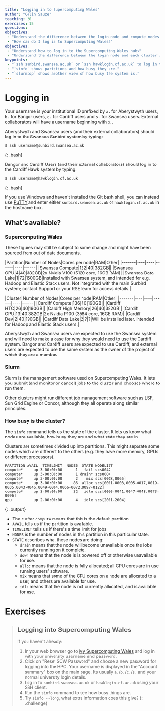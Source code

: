 ```yaml
---
title: "Logging in to Supercomputing Wales"
author: "Colin Sauze"
teaching: 20
exercises: 15
questions:
objectives: 
 - "Understand the difference between the login node and compute nodes."
 - "How can do I log in to Supercomputing Wales?"
objectives:
 - "Understand how to log in to the Supercomputing Wales hubs"
 - "Understand the difference between the login node and each cluster's head node."
keypoints:
 - "`ssh sunbird.swansea.ac.uk` or `ssh hawklogin.cf.ac.uk` to log in to the system"
 - "`sinfo` shows partitions and how busy they are."
 - "`slurmtop` shows another view of how busy the system is."
---
```



# Logging in

Your username is your institutional ID prefixed by `a.` for
Aberystwyth users, `b.` for Bangor users, `c.` for Cardiff users and `s.` for Swansea users. External collaborators will have a username beginning with `x.`.

Aberystwyth and Swansea users (and their external collaborators) should log in to the Swansea Sunbird system by typing:

~~~
$ ssh username@sunbird.swansea.ac.uk
~~~
{: .bash}

Bangor and Cardiff Users (and their external collaborators) should log in to the Cardiff Hawk system by typing:

~~~
$ ssh username@hawklogin.cf.ac.uk
~~~
{: .bash}


If you use Windows and haven't installed the Git bash shell, you can instead use [PuTTY](https://www.chiark.greenend.org.uk/~sgtatham/putty/latest.html)
and enter either `sunbird.swansea.ac.uk` or `hawklogin.cf.ac.uk` in the hostname box.


## What's available?

### Supercomputing Wales

These figures may still be subject to some change and might have been sourced from out of date documents.

|Partition|Number of Nodes|Cores per node|RAM|Other|
|-------|----|----|------|----|------|
|Swansea Compute|122|40|382GB||
|Swansea GPU|4|40|382GB|2x Nvidia V100 (5120 core, 16GB RAM)|
|Swansea Data Lake|1|72|1500GB|Installed with Swansea system, and intended for e.g. Hadoop and Elastic Stack users. Not integrated with the main Sunbird system; contact Support or your RSE team for access details.|


|Cluster|Number of Nodes|Cores per node|RAM|Other|
|-------|----|----|------|----|------|
|Cardiff Compute|136|40|190GB||
|Cardiff HTC|26|40|190GB||
|Cardiff High Memory|26|40|382GB||
|Cardiff GPU|13|40|382GB|2x Nvidia P100 (3584 core, 16GB RAM)|
|Cardiff Dev|2|40|190GB||
|Cardiff Data Lake|2|?|?|Will be installed later. Intended for Hadoop and Elastic Stack users.|

Aberystwyth and Swansea users are expected to use the Swansea system and will need to make a case for why they would need to use the Cardiff system. Bangor and Cardiff users are expected to use Cardiff, and external users are expected to use the same system as the owner of the project of which they are a member.


### Slurm

Slurm is the management software used on Supercomputing Wales. It lets you submit (and monitor or cancel) jobs to the cluster and chooses where to run them. 

Other clusters might run different job management software such as LSF, Sun Grid Engine or Condor, although they all operate along similar principles.


### How busy is the cluster?

The ```sinfo``` command tells us the state of the cluster. It lets us know what nodes are available, how busy they are and what state they are in.

Clusters are sometimes divided up into partitions. This might separate some nodes which are different to the others (e.g. they have more memory, GPUs or different processors).

~~~
PARTITION AVAIL  TIMELIMIT  NODES  STATE NODELIST
compute*     up 3-00:00:00      1   fail scs0042
compute*     up 3-00:00:00      1 drain* scs0004
compute*     up 3-00:00:00      2    mix scs[0018,0065]
compute*     up 3-00:00:00     86  alloc scs[0001-0003,0005-0017,0019-0035,0043-0046,0049-0064,0066-0072,0097-0122]
compute*     up 3-00:00:00     32   idle scs[0036-0041,0047-0048,0073-0096]
gpu          up 2-00:00:00      4   idle scs[2001-2004]
~~~
{: .output}

 * The `*` after `compute` means that this is the default partition.
 * `AVAIL` tells us if the partition is available.
 * `TIMELIMIT` tells us if there's a time limit for jobs
 * `NODES` is the number of nodes in this partition in this particular
   state.
 * `STATE` describes what these nodes are doing:
     * `drain` means that the node will become unavailable once the
       jobs currently running on it complete.
	 * `down` means that the node is is powered off or otherwise
       unavailable for use.
	 * `alloc` means that the node is fully allocated; all CPU cores
       are in use running users' software.
	 * `mix` means that some of the CPU cores on a node are allocated
       to a user, and others are available for use.
	 * `idle` means that the node is not currently allocated, and is
       available for use.


# Exercises

> ## Logging into Supercomputing Wales
>
> If you haven't already:
>
> 1. In your web browser go to [My Supercomputing Wales](https://my.supercomputing.wales) and log in with your university username and password.
> 2. Click on "Reset SCW Password" and choose a new password for logging into the HPC. Your username is displayed in the "Account summary" box on the main page. Its usually `a.`/`b.`/`c.`/`s.` and your normal university login details.
> 3. Log in to `sunbird.swansea.ac.uk` or `hawklogin.cf.ac.uk` using your SSH client.
> 4. Run the `sinfo` command to see how busy things are.
> 5. Try `sinfo --long`, what extra information does this give?
{: .challenge}

